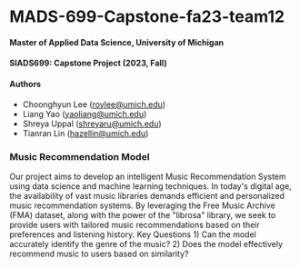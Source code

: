 # MADS-699-Capstone-fa23-team12
#### Master of Applied Data Science, University of Michigan
#### SIADS699: Capstone Project (2023, Fall)
#### Authors
  * Choonghyun Lee (roylee@umich.edu)
  * Liang Yao (yaoliang@umich.edu)
  * Shreya Uppal (shreyaru@umich.edu)
  * Tianran Lin (hazellin@umich.edu)

### Music Recommendation Model
Our project aims to develop an intelligent Music Recommendation System using data science and machine learning techniques. 
In today's digital age, the availability of vast music libraries demands efficient and personalized music recommendation systems. 
By leveraging the Free Music Archive (FMA) dataset, along with the power of the "librosa" library, 
we seek to provide users with tailored music recommendations based on their preferences and listening history.
Key Questions
	1) Can the model accurately identify the genre of the music?
	2) Does the model effectively recommend music to users based on similarity?


